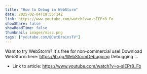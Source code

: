 ```yaml
---
title: "How to Debug in WebStorm"
date: 2025-02-04T10:55:14Z
link: https://www.youtube.com/watch?v=o-sIEPr8_Fo
showShare: false
showReadTime: false
thumbnail: images/misc.png
tags: ["youtube.com/@JetBrainsTV"]
---
```

Want to try WebStorm? It's free for non-commercial use! Download WebStorm here: https://jb.gg/WebStormDebugging Debugging ...

- Link to article: https://www.youtube.com/watch?v=o-sIEPr8_Fo